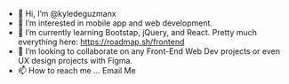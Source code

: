- 👋 Hi, I’m @kyledeguzmanx
- 👀 I’m interested in mobile app and web development.
- 🌱 I’m currently learning Bootstap, jQuery, and React. Pretty much everything here: https://roadmap.sh/frontend
- 💞️ I’m looking to collaborate on any Front-End Web Dev projects or even UX design projects with Figma.  
- 📫 How to reach me ... Email Me

<!---
kyledeguzmanx/kyledeguzmanx is a ✨ special ✨ repository because its `README.md` (this file) appears on your GitHub profile.
You can click the Preview link to take a look at your changes.
--->
